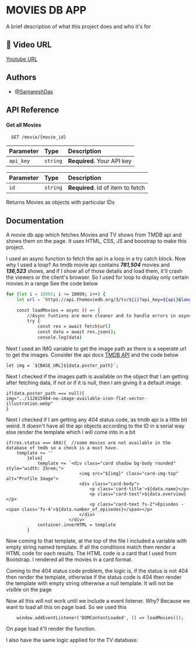 
# MOVIES DB APP

A brief description of what this project does and who it's for


## 🔗 Video URL
[Youtube URL](https://youtu.be/_Zoe_VtBp7Q)



## Authors

- [@SamareshDas](https://github.com/Samaresh-Das)


## API Reference

#### Get all Movies

```http
  GET /movie/{movie_id}
```

| Parameter | Type     | Description                |
| :-------- | :------- | :------------------------- |
| `api_key` | `string` | **Required**. Your API key |


| Parameter | Type     | Description                       |
| :-------- | :------- | :-------------------------------- |
| `id`      | `string` | **Required**. Id of item to fetch |


Returns Movies as objects with particular IDs




## Documentation

A movie db app which fetches Movies and TV shows from TMDB api and shows them on the page.
It uses HTML, CSS, JS and boostrap to make this project. 


I used an async function to fetch the api in a loop in a try catch block. Now why I used a loop? As
tmdb movie api contains ***781,504*** movies and ***136,523*** shows, and if I show all of those 
details and load them, it'll crash the viewers or the client's browser. So I used for loop to display
only certain movies in a range
See the code below

```bash
for (let i = 10001; i <= 10099; i++) {
    let url = `https://api.themoviedb.org/3/tv/${i}?api_key=${api}&language=en-US`

    const loadMovies = async () => {
        //Async funtions are more cleaner and to handle errors in async funtions, You should use try catch
        try {
            const res = await fetch(url)
            const data = await res.json();
            console.log(data)
```
Next I used an IMG variable to get the image path as there is a seperate url to get the images.
Consider the api docs [TMDB API](https://developers.themoviedb.org/3/getting-started/images) and the code below

```let img = `${BASE_URL}${data.poster_path}`;```

Next I checked if the images path is available on the object that I am getting after
fetching data, if not or if it is null, then I am giving it a default image.

```
if(data.poster_path === null){                         
img="../112815904-no-image-available-icon-flat-vector-illustration.webp"
}
```
Next I checked if I am getting any 404 status code, as tmdb api is a little bit weird.
It doesn't have all the api objects according to the ID in a serial way else render the template
which I will come into in a bit

```
if(res.status === 404){  //some movies are not available in the database of tmdb so a check is a must have.
    template += ''
        }else{
            template += `<div class="card shadow bg-body rounded" style="width: 25rem;">
                            <img src="${img}" class="card-img-top" alt="Profile Image">
                            <div class="card-body">
                                <p class='card-title'>${data.name}</p>
                                <p class="card-text">${data.overview}</p>
                                <p class="card-text fs-2">Episodes - <span class='fs-4'>${data.number_of_episodes}</span></p>
                            </div>
                        </div>`
            container.innerHTML = template
        }

```  
Now coming to that template, at the top of the file I included a variable with empty string
named template. If all the conditions match then render a HTML code for each results.
The HTML code is a card that I used from Bootstrap. I rendered all the movies in a card
format.

Coming to the 404 status code problem, the logic is, if the status is not 404 then render 
the template, otherwise if the status code is 404 then render the template with empty string
otherwise a null template. It will not be visible on the page

Now all this will not work until we include a event listener. Why? Because we want to load
all this on page load. So we used this

```
    window.addEventListener('DOMContentLoaded', () => loadMovies());
```

On page load it'll render the function.

I also have the same logic applied for the TV database.